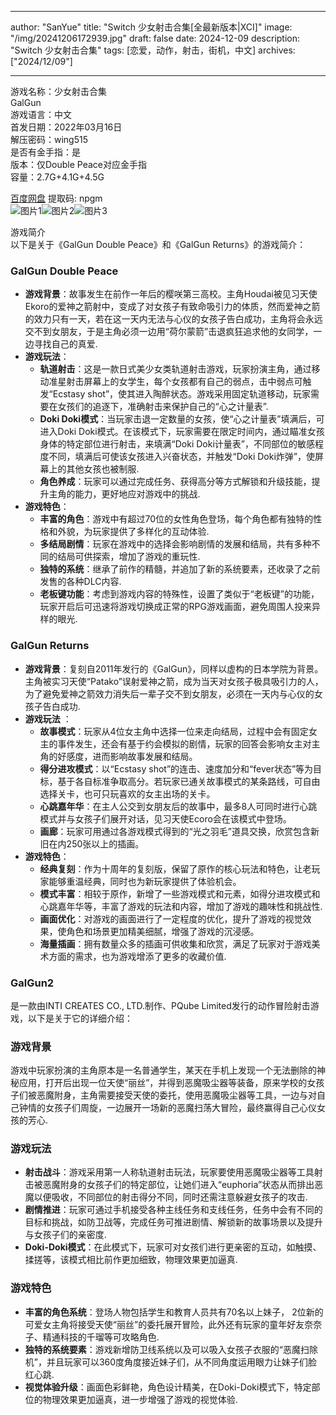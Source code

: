 
---
author: "SanYue"
title: "Switch 少女射击合集[全最新版本|XCI]"
image: "/img/20241206172939.jpg"
draft: false
date: 2024-12-09
description: "Switch 少女射击合集"
tags: [恋爱，动作，射击，街机，中文]
archives: ["2024/12/09"]

---

游戏名称：少女射击合集   
GalGun    
游戏语言：中文  
首发日期：2022年03月16日  
解压密码：wing515  
是否有金手指：是  
版本：仅Double Peace对应金手指   
容量：2.7G+4.1G+4.5G

[百度网盘](https://pan.baidu.com/s/1sv5JbXUb8d1WYGpEo5ZfBA) 提取码: npgm  
![图片1](/img/314b9.jpg)![图片2](/img/91262.jpg)![图片3](/img/6d79a.jpg)  

游戏简介  
以下是关于《GalGun Double Peace》和《GalGun Returns》的游戏简介：

### GalGun Double Peace
- **游戏背景**：故事发生在前作一年后的樱咲第三高校。主角Houdai被见习天使Ekoro的爱神之箭射中，变成了对女孩子有致命吸引力的体质，然而爱神之箭的效力只有一天，若在这一天内无法与心仪的女孩子告白成功，主角将会永远交不到女朋友，于是主角必须一边用“荷尔蒙箭”击退疯狂追求他的女同学，一边寻找自己的真爱.
- **游戏玩法**：
    - **轨道射击**：这是一款日式美少女类轨道射击游戏，玩家扮演主角，通过移动准星射击屏幕上的女学生，每个女孩都有自己的弱点，击中弱点可触发“Ecstasy shot”，使其进入陶醉状态。游戏采用固定轨道移动，玩家需要在女孩们的追逐下，准确射击来保护自己的“心之计量表”.
    - **Doki Doki模式**：当玩家击退一定数量的女孩，使“心之计量表”填满后，可进入Doki Doki模式。在该模式下，玩家需要在限定时间内，通过瞄准女孩身体的特定部位进行射击，来填满“Doki Doki计量表”，不同部位的敏感程度不同，填满后可使该女孩进入兴奋状态，并触发“Doki Doki炸弹”，使屏幕上的其他女孩也被制服.
    - **角色养成**：玩家可以通过完成任务、获得高分等方式解锁和升级技能，提升主角的能力，更好地应对游戏中的挑战.
- **游戏特色**：
    - **丰富的角色**：游戏中有超过70位的女性角色登场，每个角色都有独特的性格和外貌，为玩家提供了多样化的互动体验.
    - **多结局剧情**：玩家在游戏中的选择会影响剧情的发展和结局，共有多种不同的结局可供探索，增加了游戏的重玩性.
    - **独特的系统**：继承了前作的精髓，并追加了新的系统要素，还收录了之前发售的各种DLC内容.
    - **老板键功能**：考虑到游戏内容的特殊性，设置了类似于“老板键”的功能，玩家开启后可迅速将游戏切换成正常的RPG游戏画面，避免周围人投来异样的眼光.

### GalGun Returns
- **游戏背景**：复刻自2011年发行的《GalGun》，同样以虚构的日本学院为背景。主角被实习天使“Patako”误射爱神之箭，成为当天对女孩子极具吸引力的人，为了避免爱神之箭效力消失后一辈子交不到女朋友，必须在一天内与心仪的女孩子告白成功.
- **游戏玩法** ：
    - **故事模式**：玩家从4位女主角中选择一位来走向结局，过程中会有固定女主的事件发生，还会有基于约会模拟的剧情，玩家的回答会影响女主对主角的好感度，进而影响故事发展和结局。
    - **得分进攻模式**：以“Ecstasy shot”的连击、速度加分和“fever状态”等为目标，基于各自标准争取高分。若玩家已通关故事模式的某条路线，可自由选择关卡，也可只玩喜欢的女主出场的关卡。
    - **心跳嘉年华**：在主人公交到女朋友后的故事中，最多8人可同时进行心跳模式并与女孩子们展开对话，见习天使Ecoro会在该模式中登场。
    - **画廊**：玩家可用通过各游戏模式得到的“光之羽毛”道具交换，欣赏包含新旧在内250张以上的插画。
- **游戏特色**：
    - **经典复刻**：作为十周年的复刻版，保留了原作的核心玩法和特色，让老玩家能够重温经典，同时也为新玩家提供了体验机会。
    - **模式丰富**：相较于原作，新增了一些游戏模式和元素，如得分进攻模式和心跳嘉年华等，丰富了游戏的玩法和内容，增加了游戏的趣味性和挑战性.
    - **画面优化**：对游戏的画面进行了一定程度的优化，提升了游戏的视觉效果，使角色和场景更加精美细腻，增强了游戏的沉浸感。
    - **海量插画**：拥有数量众多的插画可供收集和欣赏，满足了玩家对于游戏美术方面的需求，也为游戏增添了更多的收藏价值.

### GalGun2
是一款由INTI CREATES CO., LTD.制作、PQube Limited发行的动作冒险射击游戏，以下是关于它的详细介绍：
### 游戏背景
游戏中玩家扮演的主角原本是一名普通学生，某天在手机上发现一个无法删除的神秘应用，打开后出现一位天使“丽丝”，并得到恶魔吸尘器等装备，原来学校的女孩子们被恶魔附身，主角需要接受天使的委托，使用恶魔吸尘器等工具，一边与对自己钟情的女孩子们周旋，一边展开一场新的恶魔扫荡大冒险，最终赢得自己心仪女孩的芳心.

### 游戏玩法
- **射击战斗**：游戏采用第一人称轨道射击玩法，玩家要使用恶魔吸尘器等工具射击被恶魔附身的女孩子们的特定部位，让她们进入“euphoria”状态从而排出恶魔以便吸收，不同部位的射击得分不同，同时还需注意躲避女孩子的攻击.
- **剧情推进**：玩家可通过手机接受各种主线任务和支线任务，任务中会有不同的目标和挑战，如防卫战等，完成任务可推进剧情、解锁新的故事场景以及提升与女孩子们的亲密度.
- **Doki-Doki模式**：在此模式下，玩家可对女孩们进行更亲密的互动，如触摸、揉搓等，该模式相比前作更加细致，物理效果更加逼真.

### 游戏特色
- **丰富的角色系统**：登场人物包括学生和教育人员共有70名以上妹子， 2位新的可爱女主角将接受天使“丽丝”的委托展开冒险，此外还有玩家的童年好友奈奈子、精通科技的千瑠等可攻略角色.
- **独特的系统要素**：游戏新增防卫线系统以及可以吸入女孩子衣服的“恶魔扫除机”，并且玩家可以360度角度接近妹子们，从不同角度运用眼力让妹子们脸红心跳.
- **视觉体验升级**：画面色彩鲜艳，角色设计精美，在Doki-Doki模式下，特定部位的物理效果更加逼真，进一步增强了游戏的视觉体验.
 

